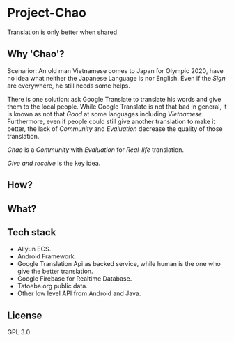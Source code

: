 # Project-Chao
Translation is only better when shared

## Why 'Chao'?

Scenarior: An old man Vietnamese comes to Japan for Olympic 2020, have no idea what neither the Japanese Language is nor English. Even if the *Sign* are everywhere, he still needs some helps.

There is one solution: ask Google Translate to translate his words and give them to the local people. While Google Translate is not that bad in general, it is known as not that *Good* at some languages including *Vietnamese*. Furthermore, even if people could still give another translation to make it better, the lack of *Community* and *Evaluation* decrease the quality of those translation.

*Chao* is a *Community* with *Evaluation* for *Real-life* translation.

*Give and receive* is the key idea.

## How?

## What?

## Tech stack

- Aliyun ECS.
- Android Framework.
- Google Translation Api as backed service, while human is the one who give the better translation.
- Google Firebase for Realtime Database.
- Tatoeba.org public data.
- Other low level API from Android and Java.

## License

GPL 3.0
